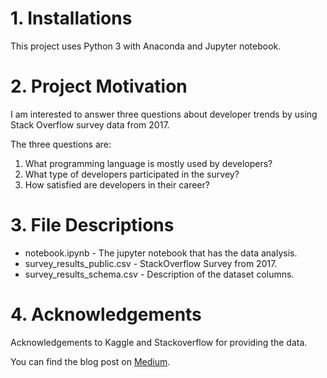 # 1. Installations
This project uses Python 3 with Anaconda and Jupyter notebook.

# 2. Project Motivation
I am interested to answer three questions about developer trends by using Stack Overflow survey data from 2017.

The three questions are:
1. What programming language is mostly used by developers?
2. What type of developers participated in the survey?
3. How satisfied are developers in their career?

# 3. File Descriptions
- notebook.ipynb - The jupyter notebook that has the data analysis.
- survey_results_public.csv - StackOverflow Survey from 2017.
- survey_results_schema.csv - Description of the dataset columns.

# 4. Acknowledgements
Acknowledgements to Kaggle and Stackoverflow for providing the data.


You can find the blog post on [Medium](https://medium.com/@mo_hej/developers-trends-in-2017-f41bf1053ee9).

